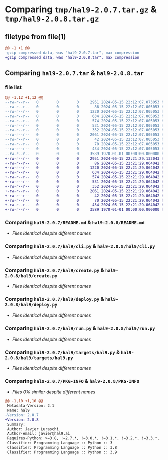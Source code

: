 # Comparing `tmp/hal9-2.0.7.tar.gz` & `tmp/hal9-2.0.8.tar.gz`

## filetype from file(1)

```diff
@@ -1 +1 @@
-gzip compressed data, was "hal9-2.0.7.tar", max compression
+gzip compressed data, was "hal9-2.0.8.tar", max compression
```

## Comparing `hal9-2.0.7.tar` & `hal9-2.0.8.tar`

### file list

```diff
@@ -1,12 +1,12 @@
--rw-r--r--   0        0        0     2951 2024-05-15 22:12:07.073053 hal9-2.0.7/README.md
--rw-r--r--   0        0        0       86 2024-05-15 22:12:07.005053 hal9-2.0.7/hal9/__init__.py
--rw-r--r--   0        0        0     1220 2024-05-15 22:12:07.005053 hal9-2.0.7/hal9/cli.py
--rw-r--r--   0        0        0      634 2024-05-15 22:12:07.005053 hal9-2.0.7/hal9/create.py
--rw-r--r--   0        0        0      574 2024-05-15 22:12:07.005053 hal9-2.0.7/hal9/deploy.py
--rw-r--r--   0        0        0      531 2024-05-15 22:12:07.005053 hal9-2.0.7/hal9/run.py
--rw-r--r--   0        0        0      352 2024-05-15 22:12:07.005053 hal9-2.0.7/hal9/targets/docker.py
--rw-r--r--   0        0        0     2061 2024-05-15 22:12:07.005053 hal9-2.0.7/hal9/targets/hal9.py
--rw-r--r--   0        0        0       42 2024-05-15 22:12:07.005053 hal9-2.0.7/hal9/templates/docker/Dockerfile
--rw-r--r--   0        0        0       70 2024-05-15 22:12:07.005053 hal9-2.0.7/hal9/templates/openai/app.py
--rw-r--r--   0        0        0      434 2024-05-15 22:12:07.005053 hal9-2.0.7/pyproject.toml
--rw-r--r--   0        0        0     3589 1970-01-01 00:00:00.000000 hal9-2.0.7/PKG-INFO
+-rw-r--r--   0        0        0     2951 2024-05-15 22:21:29.132043 hal9-2.0.8/README.md
+-rw-r--r--   0        0        0       86 2024-05-15 22:21:29.064042 hal9-2.0.8/hal9/__init__.py
+-rw-r--r--   0        0        0     1220 2024-05-15 22:21:29.064042 hal9-2.0.8/hal9/cli.py
+-rw-r--r--   0        0        0      634 2024-05-15 22:21:29.064042 hal9-2.0.8/hal9/create.py
+-rw-r--r--   0        0        0      574 2024-05-15 22:21:29.064042 hal9-2.0.8/hal9/deploy.py
+-rw-r--r--   0        0        0      531 2024-05-15 22:21:29.064042 hal9-2.0.8/hal9/run.py
+-rw-r--r--   0        0        0      352 2024-05-15 22:21:29.064042 hal9-2.0.8/hal9/targets/docker.py
+-rw-r--r--   0        0        0     2061 2024-05-15 22:21:29.064042 hal9-2.0.8/hal9/targets/hal9.py
+-rw-r--r--   0        0        0       42 2024-05-15 22:21:29.064042 hal9-2.0.8/hal9/templates/docker/Dockerfile
+-rw-r--r--   0        0        0       70 2024-05-15 22:21:29.064042 hal9-2.0.8/hal9/templates/openai/app.py
+-rw-r--r--   0        0        0      434 2024-05-15 22:21:29.064042 hal9-2.0.8/pyproject.toml
+-rw-r--r--   0        0        0     3589 1970-01-01 00:00:00.000000 hal9-2.0.8/PKG-INFO
```

### Comparing `hal9-2.0.7/README.md` & `hal9-2.0.8/README.md`

 * *Files identical despite different names*

### Comparing `hal9-2.0.7/hal9/cli.py` & `hal9-2.0.8/hal9/cli.py`

 * *Files identical despite different names*

### Comparing `hal9-2.0.7/hal9/create.py` & `hal9-2.0.8/hal9/create.py`

 * *Files identical despite different names*

### Comparing `hal9-2.0.7/hal9/deploy.py` & `hal9-2.0.8/hal9/deploy.py`

 * *Files identical despite different names*

### Comparing `hal9-2.0.7/hal9/run.py` & `hal9-2.0.8/hal9/run.py`

 * *Files identical despite different names*

### Comparing `hal9-2.0.7/hal9/targets/hal9.py` & `hal9-2.0.8/hal9/targets/hal9.py`

 * *Files identical despite different names*

### Comparing `hal9-2.0.7/PKG-INFO` & `hal9-2.0.8/PKG-INFO`

 * *Files 0% similar despite different names*

```diff
@@ -1,10 +1,10 @@
 Metadata-Version: 2.1
 Name: hal9
-Version: 2.0.7
+Version: 2.0.8
 Summary: 
 Author: Javier Luraschi
 Author-email: javier@hal9.ai
 Requires-Python: >=3.8, !=2.7.*, !=3.0.*, !=3.1.*, !=3.2.*, !=3.3.*, !=3.4.*, !=3.5.*, !=3.6.*, !=3.7.*
 Classifier: Programming Language :: Python :: 3
 Classifier: Programming Language :: Python :: 3.8
 Classifier: Programming Language :: Python :: 3.9
```

